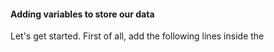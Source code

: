 #### Adding variables to store our data
Let's get started. First of all, add the following lines inside the <script> element:
		
	var randomNumber = Math.floor(Math.random() * 100) + 1;

	var guesses = document.querySelector('.guesses');
	var lastResult = document.querySelector('.lastResult');
	var lowOrHi = document.querySelector('.lowOrHi');

	var guessSubmit = document.querySelector('.guessSubmit');
	var guessField = document.querySelector('.guessField');

	var guessCount = 1;
	var resetButton;
	
This section of the code sets up the variables we need to store the data our program will use. Variables are basically containers for values (such as numbers, or strings of text). You create a variable with the keyword var followed by a name for your variable. You can then assign a value to your variable with an equals sign (=) followed by the value you want to give it.

In our example:

The first variable — randomNumber — is assigned a random number between 1 and 100, calculated using a mathematical algorithm.
The next three variables are each made to store a reference to the results paragraphs in our HTML, and are used to insert values into the paragraphs later on in the code:
	
